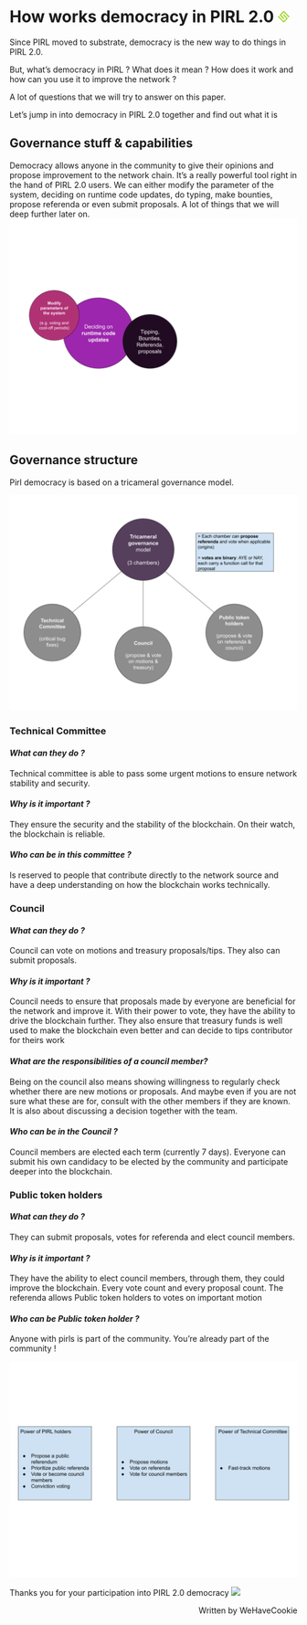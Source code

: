 # How works democracy in PIRL 2.0 <img src="../media/pirlLogo.png" width="20"/>
Since PIRL moved to substrate, democracy is the new way to do things in PIRL 2.0.

But, what’s democracy in PIRL ? What does it mean ? How does it work and how can you use it to improve the network ? 

A lot of questions that we will try to answer on this paper.

Let’s jump in into democracy in PIRL 2.0 together and find out what it is

## Governance stuff & capabilities

Democracy allows anyone in the community to give their opinions and propose improvement to the network chain. It’s a really powerful tool right in the hand of PIRL 2.0 users. We can either modify the parameter of the system, deciding on runtime code updates, do typing, make bounties, propose referenda or even submit proposals. A lot of things that we will deep further later on.
![HowWorksDemo1](media/howWorksDemo1.png)

## Governance structure
	
Pirl democracy is based on a tricameral governance model. 

![HowWorksDemo1](media/howWorksDemo2.png)

### Technical Committee 
#### ***What can they do ?***
Technical committee is able to pass some urgent motions to ensure network stability and security. 

#### ***Why is it important ?***
They ensure the security and the stability of the blockchain. On their watch, the blockchain is reliable.

#### ***Who can be in this committee ?*** 
Is reserved to people that contribute directly to the network source and have a deep understanding on how the blockchain works technically.

### Council 
#### ***What can they do ?***
Council can vote on motions and treasury proposals/tips.  They also can submit proposals.

#### ***Why is it important ?***
Council needs to ensure that proposals made by everyone are beneficial for the network and improve it. With their power to vote, they have the ability to drive the blockchain further. They also ensure that treasury funds is well used to make the blockchain even better and can decide to tips contributor for theirs work

#### ***What are the responsibilities of a council member?***
Being on the council also means showing willingness to regularly check whether there are new motions or proposals. And maybe even if you are not sure what these are for, consult with the other members if they are known. It is also about discussing a decision together with the team.

#### ***Who can be in the Council ?***
Council members are elected each term (currently 7 days). Everyone can submit his own candidacy to be elected by the community and participate deeper into the blockchain.

### Public token holders 
#### ***What can they do ?***
They can submit proposals, votes for referenda and elect council members.

#### ***Why is it important ?***
They have the ability to elect council members, through them, they could improve the blockchain. Every vote count and every proposal count. The referenda allows Public token holders to votes on important motion

#### ***Who can be Public token holder ?***
Anyone with pirls is part of the community. You’re already part of the community ! 

![HowWorksDemo1](media/howWorksDemo3.png)

Thanks you for your participation into PIRL 2.0 democracy <img src="../media/PirlHeart.png" width="20"/>

<p align=right> Written by WeHaveCookie </p>
